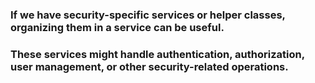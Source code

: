 ### If we have security-specific services or helper classes, organizing them in a service can be useful. 
### These services might handle authentication, authorization, user management, or other security-related operations.